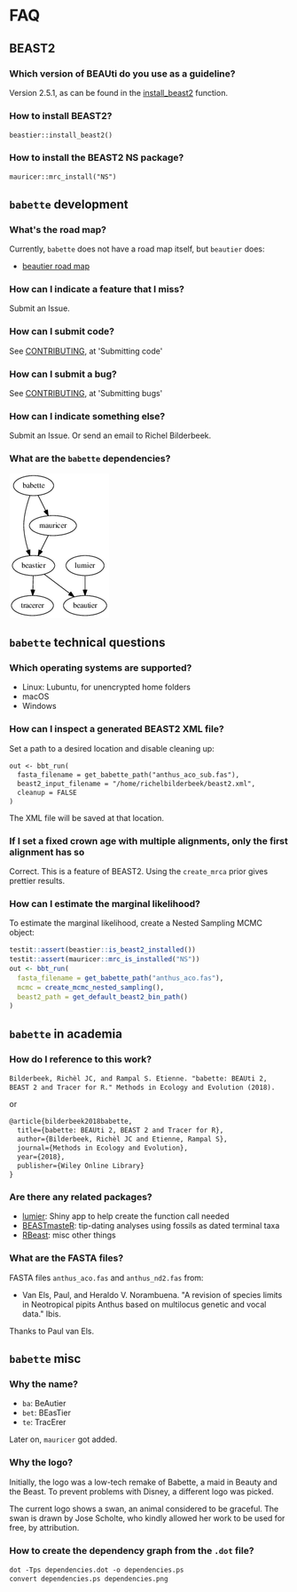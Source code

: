 # FAQ

## BEAST2

### Which version of BEAUti do you use as a guideline?

Version 2.5.1, as can be found in the [install_beast2](https://github.com/richelbilderbeek/beastier/blob/master/R/install_beast2.R) function.

### How to install BEAST2?

```
beastier::install_beast2()
```

### How to install the BEAST2 NS package?

```
mauricer::mrc_install("NS")
```

## `babette` development 

### What's the road map?

Currently, `babette` does not have a road map itself, but `beautier` does:

 * [beautier road map](https://github.com/richelbilderbeek/beautier/blob/master/road_map.md)

### How can I indicate a feature that I miss?

Submit an Issue.

### How can I submit code?

See [CONTRIBUTING](../CONTRIBUTING.md), at 'Submitting code'

### How can I submit a bug?

See [CONTRIBUTING](../CONTRIBUTING.md), at 'Submitting bugs' 

### How can I indicate something else?

Submit an Issue. Or send an email to Richel Bilderbeek.

### What are the `babette` dependencies?

![babette dependencies](dependencies.png)

## `babette` technical questions

### Which operating systems are supported?

 * Linux: Lubuntu, for unencrypted home folders
 * macOS
 * Windows

### How can I inspect a generated BEAST2 XML file?

Set a path to a desired location and disable cleaning up:

```
out <- bbt_run(
  fasta_filename = get_babette_path("anthus_aco_sub.fas"),
  beast2_input_filename = "/home/richelbilderbeek/beast2.xml",
  cleanup = FALSE
)
```

The XML file will be saved at that location.

### If I set a fixed crown age with multiple alignments, only the first alignment has so

Correct. This is a feature of BEAST2. Using the `create_mrca` prior 
gives prettier results.

### How can I estimate the marginal likelihood?

To estimate the marginal likelihood, create a Nested Sampling MCMC object:

```r
testit::assert(beastier::is_beast2_installed())
testit::assert(mauricer::mrc_is_installed("NS"))
out <- bbt_run(
  fasta_filename = get_babette_path("anthus_aco.fas"),
  mcmc = create_mcmc_nested_sampling(),
  beast2_path = get_default_beast2_bin_path()
)
```



## `babette` in academia

### How do I reference to this work?

```
Bilderbeek, Richèl JC, and Rampal S. Etienne. "babette: BEAUti 2, BEAST 2 and Tracer for R." Methods in Ecology and Evolution (2018).
```

or

```
@article{bilderbeek2018babette,
  title={babette: BEAUti 2, BEAST 2 and Tracer for R},
  author={Bilderbeek, Richèl JC and Etienne, Rampal S},
  journal={Methods in Ecology and Evolution},
  year={2018},
  publisher={Wiley Online Library}
}
```

### Are there any related packages?

 * [lumier](https://github.com/richelbilderbeek/lumier): Shiny app to help create the function call needed
 * [BEASTmasteR](https://github.com/nmatzke/BEASTmasteR): tip-dating analyses using fossils as dated terminal taxa
 * [RBeast](https://github.com/beast-dev/RBeast): misc other things

### What are the FASTA files?

FASTA files `anthus_aco.fas` and `anthus_nd2.fas` from:
 
 * Van Els, Paul, and Heraldo V. Norambuena. "A revision of species limits in Neotropical pipits Anthus based on multilocus genetic and vocal data." Ibis.

Thanks to Paul van Els.

## `babette` misc

### Why the name?

 * `ba`: BeAutier
 * `bet`: BEasTier
 * `te`: TracErer

Later on, `mauricer` got added.

### Why the logo?

Initially, the logo was a low-tech remake of Babette, a maid in Beauty and the Beast. 
To prevent problems with Disney, a different logo was picked.

The current logo shows a swan, an animal considered to be graceful.
The swan is drawn by Jose Scholte, who kindly allowed her work to
be used for free, by attribution.

### How to create the dependency graph from the `.dot` file?

```
dot -Tps dependencies.dot -o dependencies.ps
convert dependencies.ps dependencies.png
```
